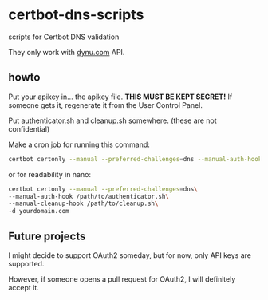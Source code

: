 # certbot-dns-scripts
scripts for Certbot DNS validation

They only work with [dynu.com](dynu.com) API.
## howto
Put your apikey in... the apikey file. **THIS MUST BE KEPT SECRET!** If someone gets it, regenerate it from the User Control Panel.

Put authenticator.sh and cleanup.sh somewhere. (these are not confidential) 

Make a cron job for running this command:

```bash
certbot certonly --manual --preferred-challenges=dns --manual-auth-hook /path/to/authenticator.sh --manual-cleanup-hook /path/to/cleanup.sh -d yourdomain.com
```

or for readability in nano:

```bash
certbot certonly --manual --preferred-challenges=dns\
--manual-auth-hook /path/to/authenticator.sh\
--manual-cleanup-hook /path/to/cleanup.sh\
-d yourdomain.com
```

## Future projects
I might decide to support OAuth2 someday, but for now, only API keys are supported.

However, if someone opens a pull request for OAuth2, I will definitely accept it.
